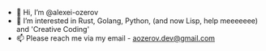 - 👋 Hi, I’m @alexei-ozerov
- 👀 I’m interested in Rust, Golang, Python, (and now Lisp, help meeeeeee) and 'Creative Coding'
- 📫 Please reach me via my email - aozerov.dev@gmail.com
